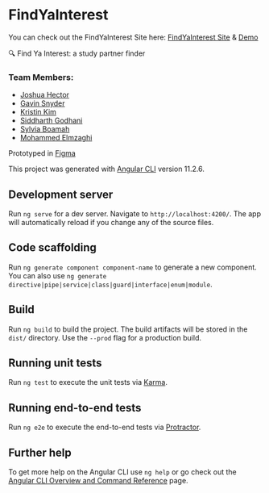 # FindYaInterest

You can check out the FindYaInterest Site here: [FindYaInterest Site](https://findyainterest.web.app/) & [Demo](https://stevens.zoom.us/rec/play/zwdK0DxwrhJ-Wvdf6eX3SBWiF1qFYNCbt0CwU68AP924_HkJxwYmADFTrmIBip5YYKPSko4BrhgYfFlL.dKk80u_ANJhYVFbW?startTime=1620211896000)

:mag: Find Ya Interest: a study partner finder 
### Team Members:
* [Joshua Hector](https://github.com/Jhector10)
* [Gavin Snyder](https://github.com/Arceus1ooo)
* [Kristin Kim](https://github.com/krixstin)
* [Siddharth Godhani](https://github.com/sidgodhani)
* [Sylvia Boamah](https://github.com/sboamah)
* [Mohammed Elmzaghi](https://github.com/moeelm)

Prototyped in [Figma](https://www.figma.com/file/7HeeRn4bPnhHw6oi65pDeV/CS-545-Project?node-id=51%3A2)

This project was generated with [Angular CLI](https://github.com/angular/angular-cli) version 11.2.6.

## Development server

Run `ng serve` for a dev server. Navigate to `http://localhost:4200/`. The app will automatically reload if you change any of the source files.

## Code scaffolding

Run `ng generate component component-name` to generate a new component. You can also use `ng generate directive|pipe|service|class|guard|interface|enum|module`.

## Build

Run `ng build` to build the project. The build artifacts will be stored in the `dist/` directory. Use the `--prod` flag for a production build.

## Running unit tests

Run `ng test` to execute the unit tests via [Karma](https://karma-runner.github.io).

## Running end-to-end tests

Run `ng e2e` to execute the end-to-end tests via [Protractor](http://www.protractortest.org/).

## Further help

To get more help on the Angular CLI use `ng help` or go check out the [Angular CLI Overview and Command Reference](https://angular.io/cli) page.
